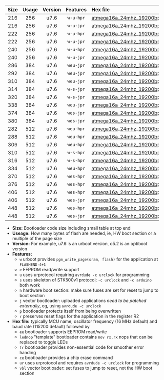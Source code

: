 |Size|Usage|Version|Features|Hex file|
|:-:|:-:|:-:|:-:|:--|
|216|256|u7.6|`w-u-hpr`|[atmega16a_24mhz_19200bps_ur.hex](https://raw.githubusercontent.com/stefanrueger/urboot/main/atmega16a_24mhz_19200bps_ur.hex)|
|216|256|u7.6|`w-u-jpr`|[atmega16a_24mhz_19200bps_ur_vbl.hex](https://raw.githubusercontent.com/stefanrueger/urboot/main/atmega16a_24mhz_19200bps_ur_vbl.hex)|
|222|256|u7.6|`w-u-hpr`|[atmega16a_24mhz_19200bps_lednop_ur.hex](https://raw.githubusercontent.com/stefanrueger/urboot/main/atmega16a_24mhz_19200bps_lednop_ur.hex)|
|222|256|u7.6|`w-u-jpr`|[atmega16a_24mhz_19200bps_lednop_ur_vbl.hex](https://raw.githubusercontent.com/stefanrueger/urboot/main/atmega16a_24mhz_19200bps_lednop_ur_vbl.hex)|
|240|256|u7.6|`w-u-hpr`|[atmega16a_24mhz_19200bps_lednop_fr_ur.hex](https://raw.githubusercontent.com/stefanrueger/urboot/main/atmega16a_24mhz_19200bps_lednop_fr_ur.hex)|
|240|256|u7.6|`w-u-jpr`|[atmega16a_24mhz_19200bps_lednop_fr_ur_vbl.hex](https://raw.githubusercontent.com/stefanrueger/urboot/main/atmega16a_24mhz_19200bps_lednop_fr_ur_vbl.hex)|
|286|384|u7.6|`weu-jpr`|[atmega16a_24mhz_19200bps_ee_ur_vbl.hex](https://raw.githubusercontent.com/stefanrueger/urboot/main/atmega16a_24mhz_19200bps_ee_ur_vbl.hex)|
|292|384|u7.6|`weu-jpr`|[atmega16a_24mhz_19200bps_ee_lednop_ur_vbl.hex](https://raw.githubusercontent.com/stefanrueger/urboot/main/atmega16a_24mhz_19200bps_ee_lednop_ur_vbl.hex)|
|310|384|u7.6|`weu-jpr`|[atmega16a_24mhz_19200bps_ee_lednop_fr_ur_vbl.hex](https://raw.githubusercontent.com/stefanrueger/urboot/main/atmega16a_24mhz_19200bps_ee_lednop_fr_ur_vbl.hex)|
|314|384|u7.6|`w-s-jpr`|[atmega16a_24mhz_19200bps_vbl.hex](https://raw.githubusercontent.com/stefanrueger/urboot/main/atmega16a_24mhz_19200bps_vbl.hex)|
|320|384|u7.6|`w-s-jpr`|[atmega16a_24mhz_19200bps_lednop_vbl.hex](https://raw.githubusercontent.com/stefanrueger/urboot/main/atmega16a_24mhz_19200bps_lednop_vbl.hex)|
|338|384|u7.6|`weu-jpr`|[atmega16a_24mhz_19200bps_ee_lednop_fr_ce_ur_vbl.hex](https://raw.githubusercontent.com/stefanrueger/urboot/main/atmega16a_24mhz_19200bps_ee_lednop_fr_ce_ur_vbl.hex)|
|374|384|u7.6|`wes-jpr`|[atmega16a_24mhz_19200bps_ee_vbl.hex](https://raw.githubusercontent.com/stefanrueger/urboot/main/atmega16a_24mhz_19200bps_ee_vbl.hex)|
|380|384|u7.6|`wes-jpr`|[atmega16a_24mhz_19200bps_ee_lednop_vbl.hex](https://raw.githubusercontent.com/stefanrueger/urboot/main/atmega16a_24mhz_19200bps_ee_lednop_vbl.hex)|
|282|512|u7.6|`weu-hpr`|[atmega16a_24mhz_19200bps_ee_ur.hex](https://raw.githubusercontent.com/stefanrueger/urboot/main/atmega16a_24mhz_19200bps_ee_ur.hex)|
|288|512|u7.6|`weu-hpr`|[atmega16a_24mhz_19200bps_ee_lednop_ur.hex](https://raw.githubusercontent.com/stefanrueger/urboot/main/atmega16a_24mhz_19200bps_ee_lednop_ur.hex)|
|306|512|u7.6|`weu-hpr`|[atmega16a_24mhz_19200bps_ee_lednop_fr_ur.hex](https://raw.githubusercontent.com/stefanrueger/urboot/main/atmega16a_24mhz_19200bps_ee_lednop_fr_ur.hex)|
|310|512|u7.6|`w-s-hpr`|[atmega16a_24mhz_19200bps.hex](https://raw.githubusercontent.com/stefanrueger/urboot/main/atmega16a_24mhz_19200bps.hex)|
|316|512|u7.6|`w-s-hpr`|[atmega16a_24mhz_19200bps_lednop.hex](https://raw.githubusercontent.com/stefanrueger/urboot/main/atmega16a_24mhz_19200bps_lednop.hex)|
|334|512|u7.6|`weu-hpr`|[atmega16a_24mhz_19200bps_ee_lednop_fr_ce_ur.hex](https://raw.githubusercontent.com/stefanrueger/urboot/main/atmega16a_24mhz_19200bps_ee_lednop_fr_ce_ur.hex)|
|370|512|u7.6|`wes-hpr`|[atmega16a_24mhz_19200bps_ee.hex](https://raw.githubusercontent.com/stefanrueger/urboot/main/atmega16a_24mhz_19200bps_ee.hex)|
|376|512|u7.6|`wes-hpr`|[atmega16a_24mhz_19200bps_ee_lednop.hex](https://raw.githubusercontent.com/stefanrueger/urboot/main/atmega16a_24mhz_19200bps_ee_lednop.hex)|
|406|512|u7.6|`wes-hpr`|[atmega16a_24mhz_19200bps_ee_lednop_fr.hex](https://raw.githubusercontent.com/stefanrueger/urboot/main/atmega16a_24mhz_19200bps_ee_lednop_fr.hex)|
|406|512|u7.6|`wes-jpr`|[atmega16a_24mhz_19200bps_ee_lednop_fr_vbl.hex](https://raw.githubusercontent.com/stefanrueger/urboot/main/atmega16a_24mhz_19200bps_ee_lednop_fr_vbl.hex)|
|448|512|u7.6|`wes-hpr`|[atmega16a_24mhz_19200bps_ee_lednop_fr_ce.hex](https://raw.githubusercontent.com/stefanrueger/urboot/main/atmega16a_24mhz_19200bps_ee_lednop_fr_ce.hex)|
|448|512|u7.6|`wes-jpr`|[atmega16a_24mhz_19200bps_ee_lednop_fr_ce_vbl.hex](https://raw.githubusercontent.com/stefanrueger/urboot/main/atmega16a_24mhz_19200bps_ee_lednop_fr_ce_vbl.hex)|

- **Size:** Bootloader code size including small table at top end
- **Useage:** How many bytes of flash are needed, ie, HW boot section or a multiple of the page size
- **Version:** For example, u7.6 is an urboot version, o5.2 is an optiboot version
- **Features:**
  + `w` urboot provides `pgm_write_page(sram, flash)` for the application at `FLASHEND-4+1`
  + `e` EEPROM read/write support
  + `u` uses urprotocol requiring `avrdude -c urclock` for programming
  + `s` uses skeleton of STK500v1 protocol; `-c urclock` and `-c arduino` both work
  + `h` hardware boot section: make sure fuses are set for reset to jump to boot section
  + `j` vector bootloader: uploaded applications *need to be patched externally*, eg, using `avrdude -c urclock`
  + `p` bootloader protects itself from being overwritten
  + `r` preserves reset flags for the application in the register R2
- **Hex file:** typically MCU name, oscillator frequency (16 MHz default) and baud rate (115200 default) followed by
  + `ee` bootloader supports EEPROM read/write
  + `lednop` "template" bootloader contains `mov rx,rx` nops that can be replaced to toggle LEDs
  + `fr` bootloader provides non-essential code for smoother error handing
  + `ce` bootloader provides a chip erase command
  + `ur` uses urprotocol and requires `avrdude -c urclock` for programming
  + `vbl` vector bootloader: set fuses to jump to reset, not the HW boot section
